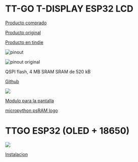 # TT-GO T-DISPLAY ESP32 LCD

[Producto comprado](https://es.aliexpress.com/item/4000296985840.html)

[Producto original](https://es.aliexpress.com/item/33048962331.html)

[Producto en tindie](https://www.tindie.com/products/ttgo/lilygor-ttgo-t-display-esp32-wifibluetooth-module/)

![pinout](https://ae01.alicdn.com/kf/H55f08657882b4f57a8143687eed0ed25j.jpg)


![pinout original](https://ae01.alicdn.com/kf/H39c2130da52e43e7ac7ccee871075b46E.jpg)




QSPI flash, 4 MB
SRAM	SRAM de 520 kB

[Github](https://github.com/Xinyuan-LilyGO/TTGO-T-Display)

![](https://ae01.alicdn.com/kf/HTB1Dif0XND1gK0jSZFKq6AJrVXas.jpg)

[Modulo para la pantalla](https://github.com/devbis/st7789py_mpy)

[micropython psRAM logo](https://github.com/loboris/MicroPython_ESP32_psRAM_LoBo/issues/310)

# TTGO ESP32 (OLED + 18650)

![](http://forums.4fips.com/2018/4fips.com_esp32_ttgo_oled_lcd_18650_wifi_bluetooth_module.jpg)

[Instalacion](https://forums.4fips.com/viewtopic.php?f=3&t=6905)
